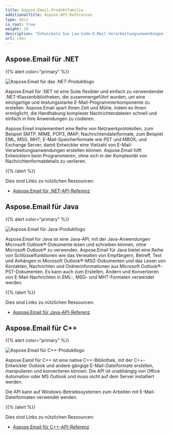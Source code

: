 ```yaml
---
title: Aspose.Email-Produktfamilie
additionalTitle: Aspose-API-Referenzen
type: docs
is_root: true
weight: 10
description: "Entwickeln Sie Low-Code-E-Mail-Verarbeitungsanwendungen für selbst gehostete oder Cloud-Plattformen. Mit Aspose.Email können Sie Microsoft Outlook-Formate verarbeiten, konvertieren und prüfen."
url: /de/
---
```


## Aspose.Email für .NET

{{% alert color="primary" %}} 

![Aspose.Email für das .NET-Produktlogo](../home_1.png)

Aspose.Email für .NET ist eine Suite flexibler und einfach zu verwendender .NET-Klassenbibliotheken, die zusammengeführt wurden, um eine einzigartige und leistungsstarke E-Mail-Programmierkomponente zu erstellen. Aspose.Email spart Ihnen Zeit und Mühe, indem es Ihnen ermöglicht, die Handhabung komplexer Nachrichtendateien schnell und einfach in Ihre Anwendungen zu codieren.

Aspose.Email implementiert eine Reihe von Netzwerkprotokollen, zum Beispiel SMTP, MIME, POP3, IMAP; Nachrichtendateiformate, zum Beispiel EML, MSG, MHT; E-Mail-Speicherformate wie PST und MBOX; und Exchange Server, damit Entwickler eine Vielzahl von E-Mail-Verarbeitungsanwendungen erstellen können. Aspose.Email hilft Entwicklern beim Programmieren, ohne sich in der Komplexität von Nachrichtenformatdetails zu verlieren.

{{% /alert %}} 

Dies sind Links zu nützlichen Ressourcen:
- [Aspose.Email für .NET-API-Referenz](/email/de/net/)

## Aspose.Email für Java

{{% alert color="primary" %}} 

![Aspose.Email für Java-Produktlogo](../home_2.png)

Aspose.Email for Java ist eine Java-API, mit der Java-Anwendungen Microsoft Outlook®-Dokumente lesen und schreiben können, ohne Microsoft Outlook® zu verwenden. Aspose.Email für Java bietet eine Reihe von Schlüsselfunktionen wie das Verwalten von Empfängern, Betreff, Text und Anhängen in Microsoft Outlook®-MSG-Dokumenten und das Lesen von Kontakten, Nachrichten und Ordnerinformationen aus Microsoft Outlook®-PST-Dokumenten. Es kann auch zum Erstellen, Ändern und Konvertieren von E-Mail-Nachrichten in EML-, MSG- und MHT-Formaten verwendet werden.

{{% /alert %}} 

Dies sind Links zu nützlichen Ressourcen:
- [Aspose.Email für Java-API-Referenz](/email/java/)

## Aspose.Email für C++

{{% alert color="primary" %}} 

![Aspose.Email für C++-Produktlogo](../home_3.png)

Aspose.Eamil für C++ ist eine native C++-Bibliothek, mit der C++-Entwickler Outlook und andere gängige E-Mail-Dateiformate erstellen, manipulieren und konvertieren können. Die API ist unabhängig von Office Automation oder MS Outlook und muss nicht auf dem Server installiert werden.

Die API kann auf Windows-Betriebssystemen zum Arbeiten mit E-Mail-Dateiformaten verwendet werden.

{{% /alert %}} 

Dies sind Links zu nützlichen Ressourcen:
- [Aspose.Email für C++-API-Referenz](/email/cpp/)



